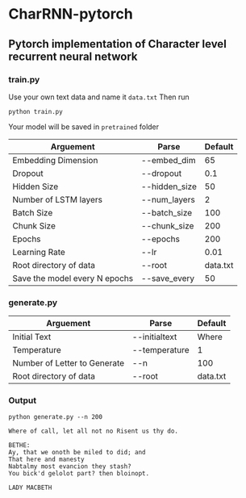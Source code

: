 # CharRNN-pytorch

## Pytorch implementation of Character level recurrent neural network

### train.py 

Use your own text data and name it `data.txt`
Then run 
```
python train.py
```

Your model will be saved in `pretrained` folder

| Arguement | Parse | Default |
| ----------- | ----------- | ----------- |
| Embedding Dimension | --embed_dim | 65 |
| Dropout | --dropout | 0.1 |
| Hidden Size | --hidden_size | 50 |
| Number of LSTM layers | --num_layers | 2 |
| Batch Size | --batch_size | 100 |
| Chunk Size | --chunk_size | 200 |
| Epochs | --epochs | 200 |
| Learning Rate | --lr | 0.01 |
| Root directory of data | --root | data.txt |
| Save the model every N epochs | --save_every | 50 |

### generate.py 

| Arguement | Parse | Default |
| ----------- | ----------- | ----------- |
| Initial Text | --initialtext | Where |
| Temperature | --temperature | 1 |
| Number of Letter to Generate | --n | 100 |
| Root directory of data | --root | data.txt |


### Output

```
python generate.py --n 200

Where of call, let all not no Risent us thy do.

BETHE:
Ay, that we onoth be miled to did; and
That here and manesty
Nabtalmy most evancion they stash?
You bick'd gelolot part? then bloinopt.        

LADY MACBETH

```








